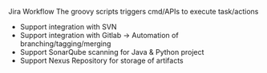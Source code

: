 Jira Workflow
The groovy scripts triggers cmd/APIs to execute task/actions

- Support integration with SVN
- Support integration with Gitlab
  -> Automation of branching/tagging/merging
- Support SonarQube scanning for Java & Python project
- Support Nexus Repository for storage of artifacts
